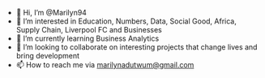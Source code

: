 - 👋 Hi, I’m @Marilyn94
- 👀 I’m interested in Education, Numbers, Data, Social Good, Africa, Supply Chain, Liverpool FC and Businesses  
- 🌱 I’m currently learning Business Analytics
- 💞️ I’m looking to collaborate on interesting projects that change lives and bring development
- 📫 How to reach me via marilynadutwum@gmail.com

<!---
Marilyn94/Marilyn94 is a ✨ special ✨ repository because its `README.md` (this file) appears on your GitHub profile.
You can click the Preview link to take a look at your changes.
--->
